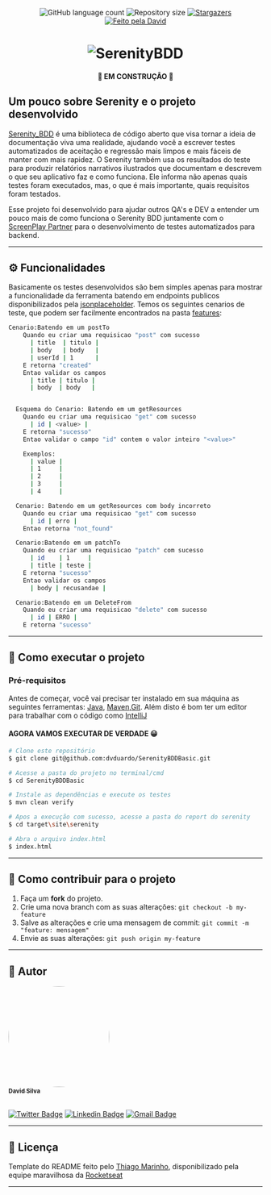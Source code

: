 <p align="center">
  <img alt="GitHub language count" src="https://img.shields.io/github/languages/count/dvduardo/SerenityBDDBasic">

  <img alt="Repository size" src="https://img.shields.io/github/repo-size/dvduardo/SerenityBDDBasic">

   <a href="https://github.com/dvduardo/SerenityBDDBasic/stargazers">
    <img alt="Stargazers" src="https://img.shields.io/github/stars/dvduardo/SerenityBDDBasic?style=social">
  </a>

  <a href="https://www.linkedin.com/in/dvduardo/">
    <img alt="Feito pela David" src="https://img.shields.io/badge/feito%20por-David-%237519C1">
  </a>

</p>
<h1 align="center">
    <img alt="SerenityBDD" title="#SerenityBDD" src="https://shortest.link/1b1Y" />
</h1>

<h4 align="center"> 
	🚧 EM CONSTRUÇÂO 🚧
</h4>

## Um pouco sobre Serenity e o projeto desenvolvido

[Serenity_BDD](https://serenity-bdd.github.io/theserenitybook/latest/index.html#) é uma biblioteca de código aberto que
visa tornar a ideia de documentação viva uma realidade, ajudando você a escrever testes automatizados de aceitação e
regressão mais limpos e mais fáceis de manter com mais rapidez. O Serenity também usa os resultados do teste para
produzir relatórios narrativos ilustrados que documentam e descrevem o que seu aplicativo faz e como funciona. Ele
informa não apenas quais testes foram executados, mas, o que é mais importante, quais requisitos foram testados.

Esse projeto foi desenvolvido para ajudar outros QA's e DEV a entender um pouco mais de como funciona o Serenity BDD
juntamente com o [ScreenPlay Partner](https://blog.onedaytesting.com.br/screenplay-pattern/) para o desenvolvimento de
testes automatizados para backend.

---

## ⚙️ Funcionalidades

Basicamente os testes desenvolvidos são bem simples apenas para mostrar a funcionalidade da ferramenta batendo em
endpoints publicos disponibilizados pela [jsonplaceholder](https://jsonplaceholder.typicode.com/guide/). Temos os
seguintes cenarios de teste, que podem ser facilmente encontrados na
pasta [features](https://github.com/dvduardo/SerenityBDDBasic/blob/master/src/test/resources/features/Test.feature):

```bash
Cenario:Batendo em um postTo
    Quando eu criar uma requisicao "post" com sucesso
      | title  | titulo |
      | body   | body   |
      | userId | 1      |
    E retorna "created"
    Entao validar os campos
      | title | titulo |
      | body  | body   |


  Esquema do Cenario: Batendo em um getResources
    Quando eu criar uma requisicao "get" com sucesso
      | id | <value> |
    E retorna "sucesso"
    Entao validar o campo "id" contem o valor inteiro "<value>"

    Exemplos:
      | value |
      | 1     |
      | 2     |
      | 3     |
      | 4     |

  Cenario: Batendo em um getResources com body incorreto
    Quando eu criar uma requisicao "get" com sucesso
      | id | erro |
    Entao retorna "not_found"

  Cenario:Batendo em um patchTo
    Quando eu criar uma requisicao "patch" com sucesso
      | id    | 1     |
      | title | teste |
    E retorna "sucesso"
    Entao validar os campos
      | body | recusandae |

  Cenario:Batendo em um DeleteFrom
    Quando eu criar uma requisicao "delete" com sucesso
      | id | ERRO |
    E retorna "sucesso"
```

---

## 🚀 Como executar o projeto

### Pré-requisitos

Antes de começar, você vai precisar ter instalado em sua máquina as seguintes ferramentas:
[Java](https://www.java.com/pt-BR/), [Maven](https://maven.apache.org),[Git](https://gitforwindows.org). Além disto é
bom ter um editor para trabalhar com o código como [IntelliJ](https://www.jetbrains.com/pt-br/idea/)

#### AGORA VAMOS EXECUTAR DE VERDADE 😀

```bash
# Clone este repositório
$ git clone git@github.com:dvduardo/SerenityBDDBasic.git

# Acesse a pasta do projeto no terminal/cmd
$ cd SerenityBDDBasic

# Instale as dependências e execute os testes
$ mvn clean verify

# Apos a execução com sucesso, acesse a pasta do report do serenity
$ cd target\site\serenity

# Abra o arquivo index.html
$ index.html

```

---

[comment]: <> (## 👨‍💻 Contribuidores)

[comment]: <> (<table>)

[comment]: <> (  <tr>)

[comment]: <> (    <td align="center"><a href="https://www.instagram.com/dvduardo/"><img style="border-radius: 50%;" src="https://shortest.link/18iL" width="100px;" alt=""/><br /><sub><b>David Silva</b></sub></a><br /><a href="https://www.instagram.com/dvduardo/" title="Contribuidor"></a></td>)

[comment]: <> (  </tr>)

[comment]: <> (</table>)

## 💪 Como contribuir para o projeto

1. Faça um **fork** do projeto.
2. Crie uma nova branch com as suas alterações: `git checkout -b my-feature`
3. Salve as alterações e crie uma mensagem de commit: `git commit -m "feature: mensagem"`
4. Envie as suas alterações: `git push origin my-feature`

---

## 🦸 Autor

<a  align="center" href="https://www.linkedin.com/in/dvduardo/">
 <img align="center" style="border-radius: 50%;" src="https://shortest.link/18iL" width="200px;"/>
 <br />
<sub aria-label="center"><b>David Silva</b></sub></a> <a href="https://www.instagram.com/dvduardo/" title="Autor"></a>
 <br />
 <br />

[![Twitter Badge](https://img.shields.io/badge/-@dvd_uardo-1ca0f1?style=flat-square&labelColor=1ca0f1&logo=twitter&logoColor=white&link=https://twitter.com/dvd_uardo)](https://twitter.com/dvd_uardo) [![Linkedin Badge](https://img.shields.io/badge/-David-blue?style=flat-square&logo=Linkedin&logoColor=white&link=https://www.linkedin.com/in/dvduardo/)](https://www.linkedin.com/in/dvduardo/)
[![Gmail Badge](https://img.shields.io/badge/-dvduardo@gmail.com-c14438?style=flat-square&logo=Gmail&logoColor=white&link=mailto:dvduardo@gmail.com)](mailto:dvduardo@gmail.com)

---

## 📝 Licença

Template do README feito pelo [Thiago Marinho](https://www.linkedin.com/in/tgmarinho/), disponibilizado pela equipe
maravilhosa da [Rocketseat](https://blog.rocketseat.com.br/como-fazer-um-bom-readme/)

---
